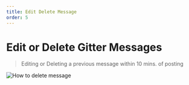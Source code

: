 ```yaml
---
title: Edit Delete Message
order: 5
---
```

# Edit or Delete Gitter Messages

> Editing or Deleting a previous message within 10 mins. of posting

![How to delete message](https://i.imgur.com/gDivlLJ.gif)
